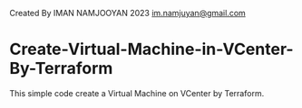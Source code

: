  Created By IMAN NAMJOOYAN 2023
 im.namjuyan@gmail.com

# Create-Virtual-Machine-in-VCenter-By-Terraform
This simple code create a Virtual Machine on VCenter by Terraform.
